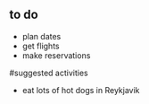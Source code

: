 ## to do 
- plan dates
- get flights
- make reservations 

#suggested activities
- eat lots of hot dogs in Reykjavik
